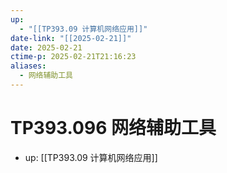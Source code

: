 ```yaml
---
up:
  - "[[TP393.09 计算机网络应用]]"
date-link: "[[2025-02-21]]"
date: 2025-02-21
ctime-p: 2025-02-21T21:16:23
aliases:
  - 网络辅助工具
---
```


# TP393.096 网络辅助工具

- up: [[TP393.09 计算机网络应用]]
